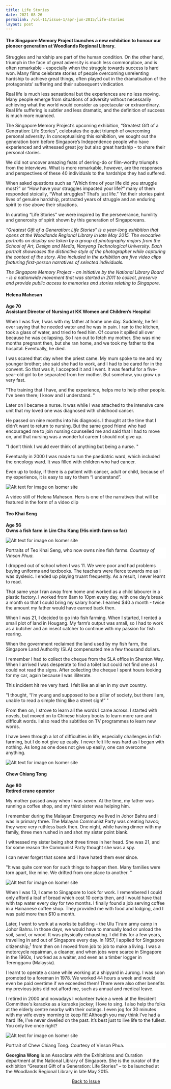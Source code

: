 ```yaml
---
title: Life Stories
date: 2021-08-26
permalink: /vol-11/issue-1/apr-jun-2015/life-stories
layout: post
---
```

#### The Singapore Memory Project launches a new exhibition to honour our pioneer generation at Woodlands Regional Library.

Struggles and hardship are part of the human condition. On the other hand, triumph in the face of great adversity is much less commonplace, and is often remarkable - especially when the struggle towards success is hard won. Many films celebrate stories of people overcoming unrelenting hardship to achieve great things, often played out in the dramatisation of the protagonists’ suffering and their subsequent vindication. 

Real life is much less sensational but the experiences are no less moving. Many people emerge from situations of adversity without necessarily achieving what the world would consider as spectacular or extraordinary. Real life suffering is subtler and less dramatic, and the definition of success is much more nuanced. 

The Singapore Memory Project’s upcoming exhibition, “Greatest Gift of a Generation: Life Stories”, celebrates the quiet triumph of overcoming personal adversity. In conceptualising this exhibition, we sought out the generation born before Singapore’s Independence  people who have experienced and witnessed great joy but also great hardship - to share their personal stories. 

We did not uncover amazing feats of derring-do or film-worthy triumphs from the interviews. What is more remarkable, however, are the responses and perspectives of these 40 individuals to the hardships they had suffered.

When asked questions such as “Which time of your life did you struggle most?” or “How have your struggles impacted your life?” many of them responded stoically, “What struggles? That’s just life.” Yet their stories paint lives of genuine hardship, protracted years of struggle and an enduring spirit to rise above their situations. 

In curating “Life Stories” we were inspired by the perseverance, humility and generosity of spirit shown by this generation of Singaporeans.

<i>“Greatest Gift of a Generation: Life Stories” is a year-long exhibition that opens at the Woodlands Regional Library in late May 2015. The evocative portraits on display are taken by a group of photography majors from the School of Art, Design and Media, Nanyang Technological University. Each portrait showcases the distinctive style of the photographer while capturing the context of the story. Also included in the exhibition are five video clips featuring first-person narratives of selected individuals.</i> 

<i>The Singapore Memory Project - an initiative by the National Library Board - is a nationwide movement that was started in 2011 to collect, preserve and provide public access to memories and stories relating to Singapore.</i>

#### **Helena Mahesan** <br>
**Age 70** <br>
**Assistant Director of Nursing at KK Women and Children’s Hospital**

When I was five, I was with my father at home one day. Suddenly, he fell over saying that he needed water and he was in pain. I ran to the kitchen, took a glass of water, and tried to feed him. Of course it spilled all over because he was collapsing. So I ran out to fetch my mother. She was nine months pregnant then, but she ran home, and we took my father to the hospital. Eventually, he died. 

I was scared that day when the priest came. My mum spoke to me and my younger brother; she said she had to work, and I had to be cared for in the convent. So that was it, I accepted it and I went. It was fearful for a five-year-old girl to be separated from her mother. But somehow, you grow up very fast. 

"The training that I have, and the experience, helps me to help other people. I’ve been there; I know and I understand. "

Later on I became a nurse. It was while I was attached to the intensive care unit that my loved one was diagnosed with childhood cancer. 

He passed on nine months into his diagnosis. I thought at the time that I didn’t want to return to nursing. But the same good friend who had encouraged me to join nursing counselled me and said that I had to move on, and that nursing was a wonderful career I should not give up.

"I don’t think I would ever think of anything but being a nurse. "

Eventually in 2000 I was made to run the paediatric ward, which included the oncology ward. It was filled with children who had cancer. 

Even up to today, if there is a patient with cancer, adult or child, because of my experience, it is easy to say to them “I understand”.


![Alt text for image on Isomer site](/images/vol-11-issue-1/lifestories/nurse.jpg)
<div style="background-color: white;">A video still of Helena Maheson. Hers is one of the narratives that will be featured in the form of a video clip</div>

#### **Teo Khai Seng** 
**Age 56** <br>
**Owns a fish farm in Lim Chu Kang (His ninth farm so far)** 

![Alt text for image on Isomer site](/images/vol-11-issue-1/lifestories/DSC06219_Zhang_Kai_She_Vinson_Phua.jpg)
<div style="background-color: white;">Portraits of Teo Khai Seng, who now owns nine fish farms. <i>Courtesy of Vinson Phua.</i></div>

I dropped out of school when I was 11. We were poor and had problems buying uniforms and textbooks. The teachers were fierce towards me as I was dyslexic. I ended up playing truant frequently. As a result, I never learnt to read. 

That same year I ran away from home and worked as a child labourer in a plastic factory. I worked from 8am to 10pm every day, with one day’s break a month so that I could bring my salary home. I earned $40 a month - twice the amount my father would have earned back then. 

When I was 21, I decided to go into fish farming. When I started, I rented a small plot of land in Hougang. My farm’s output was small, so I had to work as a butcher and an insect catcher to continue with my passion for fish rearing. 

When the government reclaimed the land used by my fish farm, the Singapore Land Authority (SLA) compensated me a few thousand dollars. 

I remember I had to collect the cheque from the SLA office in Shenton Way. When I arrived I was desperate to find a toilet but could not find one as I could not read the signs. After collecting the cheque I spent hours looking for my car, again because I was illiterate. 

This incident hit me very hard. I felt like an alien in my own country.

"I thought, “I’m young and supposed to be a pillar of society, but there I am, unable to read a simple thing like a street sign!” "

From then on, I strove to learn all the words I came across. I started with novels, but moved on to Chinese history books to learn more rare and difficult words. I also read the subtitles on TV programmes to learn new words. 

I have been through a lot of difficulties in life, especially challenges in fish farming, but I do not give up easily. I never felt life was hard as I began with nothing. As long as one does not give up easily, one can overcome anything.

![Alt text for image on Isomer site](/images/vol-11-issue-1/lifestories/DSC06219_Zhang_Kai_She_Vinson_Phua1.jpg)
<div style="background-color: white;"></div>

#### **Chew Chiang Tong** 
**Age 80** <br>
**Retired crane operator** 

My mother passed away when I was seven. At the time, my father was running a coffee shop, and my third sister was helping him. 

I remember during the Malayan Emergency we lived in Johor Bahru and I was in primary three. The Malayan Communist Party was creating havoc; they were very ruthless back then. One night, while having dinner with my family, three men rushed in and shot my sister point blank. 

I witnessed my sister being shot three times in her head. She was 21, and for some reason the Communist Party thought she was a spy. 

I can never forget that scene and I have hated them ever since. 

"It was quite common for such things to happen then. Many families were torn apart, like mine. We drifted from one place to another. "

![Alt text for image on Isomer site](/images/vol-11-issue-1/lifestories/DSC05937_Zhou_Jiang_Vinson_Phua1.jpg)
<div style="background-color: white;"></div>

When I was 13, I came to Singapore to look for work. I remembered I could only afford a loaf of bread which cost 10 cents then, and I would have that with tap water every day for two months. I finally found a job serving coffee in a Hainanese coffee shop. They provided me with food and lodging, and I was paid more than $10 a month. 

Later, I went to work at a worksite building - the Ulu Tiram army camp in Johor Bahru. In those days, we would have to manually load or unload the soil, sand, or wood. It was physically exhausting. I did this for a few years, travelling in and out of Singapore every day. 
In 1957, I applied for Singapore citizenship;<sup>1</sup> from then on I moved from job to job to make a living. I was a motorcycle repairman, a cleaner, and when jobs were scarce in Singapore in the 1960s, I worked as a waiter, and even as a timber logger in Terengganu (Malaysia). 

I learnt to operate a crane while working at a shipyard in Jurong. I was soon promoted to a foreman in 1978. We worked 44 hours a week and would even be paid overtime if we exceeded them! There were also other benefits my previous jobs did not afford me, such as annual and medical leave. 

I retired in 2000 and nowadays I volunteer twice a week at the Resident Committee's karaoke as a karaoke jockey; I love to sing. I also help the folks at the elderly centre nearby with their outings. I even jog for 30 minutes with my wife every morning to keep fit! Although you may think I’ve had a hard life, I’ve never dwelled on the past. It’s best just to live life to the fullest. You only live once right?

![Alt text for image on Isomer site](/images/vol-11-issue-1/lifestories/DSC05937_Zhou_Jiang_Vinson_Phua.jpg)
<div style="background-color: white;">Portrait of Chew Chiang Tong. Courtesy of Vinson Phua.</div>

**Georgina Wong** is an Associate with the Exhibitions and Curation department at the National Library of Singapore. She is the curator of the exhibition “Greatest Gift of a Generation: Life Stories” – to be launched at the Woodlands Regional Library in late May 2015.

<a href="https://nlb-ba-staging.netlify.app/vol-11/issue-1/Apr-jun-2015/"><center>Back to Issue</center></a>